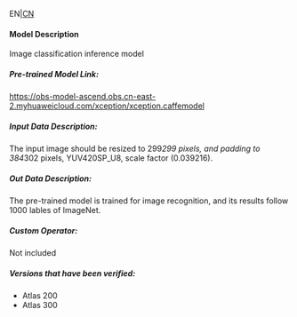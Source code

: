 EN|[CN](README.osc.md)
#### Model Description

Image classification inference model

##### Pre-trained Model Link:

https://obs-model-ascend.obs.cn-east-2.myhuaweicloud.com/xception/xception.caffemodel

##### Input Data Description:

The input image should be resized to 299*299 pixels, and padding to 384*302 pixels, YUV420SP_U8, scale factor (0.039216).

##### Out Data Description:

The pre-trained model is trained for image recognition, and its results follow 1000 lables of ImageNet.

##### Custom Operator:

Not included

##### Versions that have been verified: 

- Atlas 200
- Atlas 300

